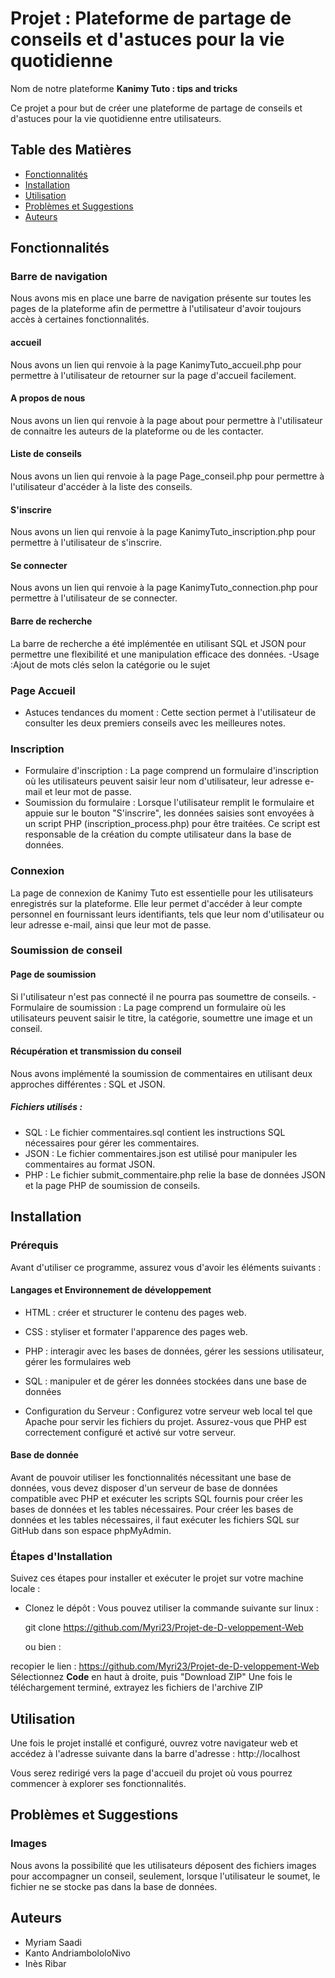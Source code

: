 # Projet : Plateforme de partage de conseils et d'astuces pour la vie quotidienne

Nom de notre plateforme **Kanimy Tuto : tips and tricks**

Ce projet a pour but de créer une plateforme de partage de conseils et d'astuces pour la vie quotidienne entre utilisateurs.


## Table des Matières

- [Fonctionnalités](#fonctionnalités)
- [Installation](#installation)
- [Utilisation](#utilisation)
- [Problèmes et Suggestions](#problèmes-et-suggestions)
- [Auteurs](#auteurs)


## Fonctionnalités

### Barre de navigation
Nous avons mis en place une barre de navigation présente sur toutes les pages de la plateforme afin de permettre à l'utilisateur d'avoir toujours accès à certaines fonctionnalités.

#### accueil
Nous avons un lien qui renvoie à la page KanimyTuto_accueil.php pour permettre à l'utilisateur de retourner sur la page d'accueil facilement.
#### A propos de nous
Nous avons un lien qui renvoie à la page about pour permettre à l'utilisateur de connaitre les auteurs de la plateforme ou de les contacter.
#### Liste de conseils
Nous avons un lien qui renvoie à la page Page_conseil.php pour permettre à l'utilisateur d'accéder à la liste des conseils.
#### S'inscrire
Nous avons un lien qui renvoie à la page KanimyTuto_inscription.php pour permettre à l'utilisateur de s'inscrire.
#### Se connecter
Nous avons un lien qui renvoie à la page KanimyTuto_connection.php pour permettre à l'utilisateur de se connecter.
#### Barre de recherche
La barre de recherche a été implémentée en utilisant SQL et JSON pour permettre une flexibilité et une manipulation efficace des données.
-Usage :Ajout de mots clés selon la catégorie ou le sujet

### Page Accueil
- Astuces tendances du moment : Cette section permet à l'utilisateur de consulter les deux premiers conseils avec les meilleures notes.

### Inscription

- Formulaire d'inscription : La page comprend un formulaire d'inscription où les utilisateurs peuvent saisir leur nom d'utilisateur, leur adresse e-mail et leur mot de passe.
- Soumission du formulaire : Lorsque l'utilisateur remplit le formulaire et appuie sur le bouton "S'inscrire", les données saisies sont envoyées à un script PHP (inscription_process.php) pour être traitées. Ce script est responsable de la création du compte utilisateur dans la base de données. 

### Connexion
La page de connexion de Kanimy Tuto est essentielle pour les utilisateurs enregistrés sur la plateforme. Elle leur permet d'accéder à leur compte personnel en fournissant leurs identifiants, tels que leur nom d'utilisateur ou leur adresse e-mail, ainsi que leur mot de passe. 

### Soumission de conseil
#### Page de soumission
Si l'utilisateur n'est pas connecté il ne pourra pas soumettre de conseils.
-Formulaire de soumission : La page comprend un formulaire où les utilisateurs peuvent saisir le titre, la catégorie, soumettre une image et un conseil.
#### Récupération et transmission du conseil
Nous avons implémenté la soumission de commentaires en utilisant deux approches différentes : SQL et JSON.
##### Fichiers utilisés :
  - SQL : Le fichier commentaires.sql contient les instructions SQL nécessaires pour gérer les commentaires.
  - JSON : Le fichier commentaires.json est utilisé pour manipuler les commentaires au format JSON.
  - PHP : Le fichier submit_commentaire.php relie la base de données JSON et la page PHP de soumission de conseils.

## Installation

### Prérequis
Avant d'utiliser ce programme, assurez vous d'avoir les éléments suivants :

#### Langages et Environnement de développement
- HTML : créer et structurer le contenu des pages web.
- CSS : styliser et formater l'apparence des pages web.
- PHP : interagir avec les bases de données, gérer les sessions utilisateur, gérer les formulaires web
- SQL : manipuler et de gérer les données stockées dans une base de données
  
- Configuration du Serveur : Configurez votre serveur web local tel que Apache pour servir les fichiers du projet. Assurez-vous que PHP est correctement configuré et activé sur votre serveur.

#### Base de donnée
Avant de pouvoir utiliser les fonctionnalités nécessitant une base de données, vous devez disposer d'un serveur de base de données compatible avec PHP et exécuter les scripts SQL fournis pour créer les bases de données et les tables nécessaires.
Pour créer les bases de données et les tables nécessaires, il faut exécuter les fichiers SQL sur GitHub dans son espace phpMyAdmin.

### Étapes d'Installation
Suivez ces étapes pour installer et exécuter le projet sur votre machine locale :

 - Clonez le dépôt :
     Vous pouvez utiliser la commande suivante sur linux :
     
   git clone https://github.com/Myri23/Projet-de-D-veloppement-Web

     ou bien :
   
recopier le lien : https://github.com/Myri23/Projet-de-D-veloppement-Web
Sélectionnez **Code** en haut à droite, puis "Download ZIP"
Une fois le téléchargement terminé, extrayez les fichiers de l'archive ZIP


## Utilisation

Une fois le projet installé et configuré, ouvrez votre navigateur web et accédez à l'adresse suivante dans la barre d'adresse :
          http://localhost
          
Vous serez redirigé vers la page d'accueil du projet où vous pourrez commencer à explorer ses fonctionnalités.


## Problèmes et Suggestions

### Images
Nous avons la possibilité que les utilisateurs déposent des fichiers images  pour accompagner un conseil, seulement, lorsque l'utilisateur le soumet, le fichier ne se stocke pas dans la base de données. 


## Auteurs

- Myriam Saadi
- Kanto AndriambololoNivo
- Inès Ribar
